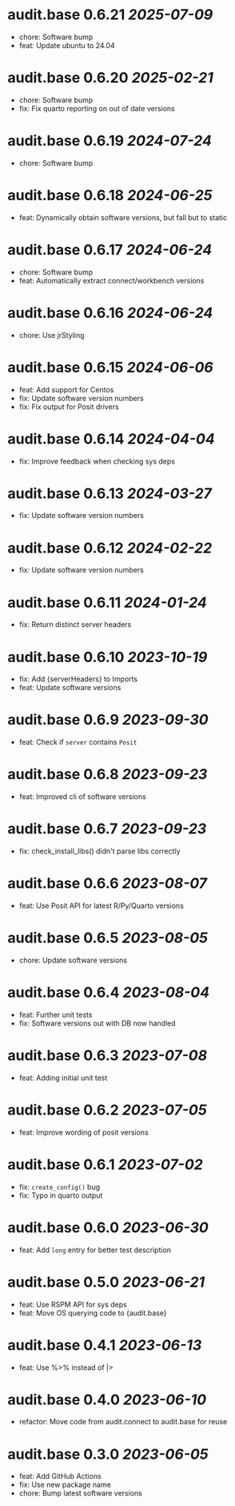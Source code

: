 # audit.base 0.6.21 _2025-07-09_
- chore: Software bump
- feat: Update ubuntu to 24.04

# audit.base 0.6.20 _2025-02-21_
- chore: Software bump
- fix: Fix quarto reporting on out of date versions

# audit.base 0.6.19 _2024-07-24_
- chore: Software bump

# audit.base 0.6.18 _2024-06-25_
- feat: Dynamically obtain software versions, but fall but to static

# audit.base 0.6.17 _2024-06-24_
- chore: Software bump
- feat: Automatically extract connect/workbench versions

# audit.base 0.6.16 _2024-06-24_
- chore: Use jrStyling

# audit.base 0.6.15 _2024-06-06_
- feat: Add support for Centos
- fix: Update software version numbers
- fix: Fix output for Posit drivers

# audit.base 0.6.14 _2024-04-04_
- fix: Improve feedback when checking sys deps

# audit.base 0.6.13 _2024-03-27_
- fix: Update software version numbers

# audit.base 0.6.12 _2024-02-22_
- fix: Update software version numbers

# audit.base 0.6.11 _2024-01-24_
- fix: Return distinct server headers

# audit.base 0.6.10 _2023-10-19_
- fix: Add {serverHeaders} to Imports
- feat: Update software versions

# audit.base 0.6.9 _2023-09-30_
- feat: Check if `server` contains `Posit`

# audit.base 0.6.8 _2023-09-23_
- feat: Improved cli of software versions

# audit.base 0.6.7 _2023-09-23_
- fix: check_install_libs() didn't parse libs correctly

# audit.base 0.6.6 _2023-08-07_
- feat: Use Posit API for latest R/Py/Quarto versions

# audit.base 0.6.5 _2023-08-05_
- chore: Update software versions

# audit.base 0.6.4 _2023-08-04_
- feat: Further unit tests
- fix: Software versions out with DB now handled

# audit.base 0.6.3 _2023-07-08_
- feat: Adding initial unit test

# audit.base 0.6.2 _2023-07-05_
- feat: Improve wording of posit versions

# audit.base 0.6.1 _2023-07-02_
- fix: `create_config()` bug
- fix: Typo in quarto output

# audit.base 0.6.0 _2023-06-30_
- feat: Add `long` entry for better test description

# audit.base 0.5.0 _2023-06-21_
- feat: Use RSPM API for sys deps
- feat: Move OS querying code to {audit.base}

# audit.base 0.4.1 _2023-06-13_
- feat: Use %>% instead of |>

# audit.base 0.4.0 _2023-06-10_
- refactor: Move code from audit.connect to audit.base for reuse

# audit.base 0.3.0 _2023-06-05_
- feat: Add GitHub Actions
- fix: Use new package name
- chore: Bump latest software versions
